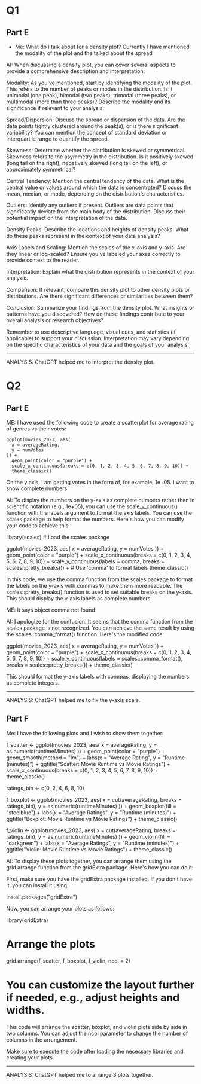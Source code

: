 # Q1

## Part E

- Me: What do i talk about for a density plot? Currently I have mentioned the modality of the plot and the talked about the spread

AI: When discussing a density plot, you can cover several aspects to provide a comprehensive description and interpretation:

Modality: As you've mentioned, start by identifying the modality of the plot. This refers to the number of peaks or modes in the distribution. Is it unimodal (one peak), bimodal (two peaks), trimodal (three peaks), or multimodal (more than three peaks)? Describe the modality and its significance if relevant to your analysis.

Spread/Dispersion: Discuss the spread or dispersion of the data. Are the data points tightly clustered around the peak(s), or is there significant variability? You can mention the concept of standard deviation or interquartile range to quantify the spread.

Skewness: Determine whether the distribution is skewed or symmetrical. Skewness refers to the asymmetry in the distribution. Is it positively skewed (long tail on the right), negatively skewed (long tail on the left), or approximately symmetrical?

Central Tendency: Mention the central tendency of the data. What is the central value or values around which the data is concentrated? Discuss the mean, median, or mode, depending on the distribution's characteristics.

Outliers: Identify any outliers if present. Outliers are data points that significantly deviate from the main body of the distribution. Discuss their potential impact on the interpretation of the data.

Density Peaks: Describe the locations and heights of density peaks. What do these peaks represent in the context of your data analysis?

Axis Labels and Scaling: Mention the scales of the x-axis and y-axis. Are they linear or log-scaled? Ensure you've labeled your axes correctly to provide context to the reader.

Interpretation: Explain what the distribution represents in the context of your analysis.

Comparison: If relevant, compare this density plot to other density plots or distributions. Are there significant differences or similarities between them?

Conclusion: Summarize your findings from the density plot. What insights or patterns have you discovered? How do these findings contribute to your overall analysis or research objectives?

Remember to use descriptive language, visual cues, and statistics (if applicable) to support your discussion. Interpretation may vary depending on the specific characteristics of your data and the goals of your analysis.

--------

ANALYSIS: ChatGPT helped me to interpret the density plot. 

# Q2

## Part E

ME: I have used the following code to create a scatterplot for average rating of genres vs their votes:


```{r}
ggplot(movies_2023, aes(
  x = averageRating,
  y = numVotes
)) +
  geom_point(color = "purple") +
  scale_x_continuous(breaks = c(0, 1, 2, 3, 4, 5, 6, 7, 8, 9, 10)) +
  theme_classic()
```

On the y axis, I am getting votes in the form of, for example, 1e+05. I want to show complete numbers

AI: To display the numbers on the y-axis as complete numbers rather than in scientific notation (e.g., 1e+05), you can use the scale_y_continuous() function with the labels argument to format the axis labels. You can use the scales package to help format the numbers. Here's how you can modify your code to achieve this:

library(scales)  # Load the scales package

ggplot(movies_2023, aes(
  x = averageRating,
  y = numVotes
)) +
  geom_point(color = "purple") +
  scale_x_continuous(breaks = c(0, 1, 2, 3, 4, 5, 6, 7, 8, 9, 10)) +
  scale_y_continuous(labels = comma, breaks = scales::pretty_breaks()) +  # Use 'comma' to format labels
  theme_classic()

In this code, we use the comma function from the scales package to format the labels on the y-axis with commas to make them more readable. The scales::pretty_breaks() function is used to set suitable breaks on the y-axis. This should display the y-axis labels as complete numbers.

ME: It says object comma not found

AI: I apologize for the confusion. It seems that the comma function from the scales package is not recognized. You can achieve the same result by using the scales::comma_format() function. Here's the modified code:

ggplot(movies_2023, aes(
  x = averageRating,
  y = numVotes
)) +
  geom_point(color = "purple") +
  scale_x_continuous(breaks = c(0, 1, 2, 3, 4, 5, 6, 7, 8, 9, 10)) +
  scale_y_continuous(labels = scales::comma_format(), breaks = scales::pretty_breaks()) +
  theme_classic()

This should format the y-axis labels with commas, displaying the numbers as complete integers.

--------

ANALYSIS: ChatGPT helped me to fix the y-axis scale.

## Part F

Me: I have the following plots and I wish to show them together:

f_scatter <- ggplot(movies_2023, aes(
  x = averageRating,
  y = as.numeric(runtimeMinutes)
)) +
  geom_point(color = "purple") +
  geom_smooth(method = "lm") +
  labs(x = "Average Rating",
       y = "Runtime (minutes)") +
  ggtitle("Scatter: Movie Runtime vs Movie Ratings") +
   scale_x_continuous(breaks = c(0, 1, 2, 3, 4, 5, 6, 7, 8, 9, 10)) +
  theme_classic()

ratings_bin <- c(0, 2, 4, 6, 8, 10)

f_boxplot <- ggplot(movies_2023, aes(
  x = cut(averageRating, breaks = ratings_bin),
  y = as.numeric(runtimeMinutes)
)) +
  geom_boxplot(fill = "steelblue") +
  labs(x = "Average Ratings",
       y = "Runtime (minutes)") +
  ggtitle("Boxplot: Movie Runtime vs Movie Ratings") +
  theme_classic()

f_violin <- ggplot(movies_2023, aes(
  x = cut(averageRating, breaks = ratings_bin),
  y = as.numeric(runtimeMinutes)
)) +
  geom_violin(fill = "darkgreen") +
  labs(x = "Average Ratings",
       y = "Runtime (minutes)") +
  ggtitle("Violin: Movie Runtime vs Movie Ratings") +
  theme_classic()
  
AI: To display these plots together, you can arrange them using the grid.arrange function from the gridExtra package. Here's how you can do it:

First, make sure you have the gridExtra package installed. If you don't have it, you can install it using:

install.packages("gridExtra")

Now, you can arrange your plots as follows:

library(gridExtra)

# Arrange the plots
grid.arrange(f_scatter, f_boxplot, f_violin, ncol = 2)

# You can customize the layout further if needed, e.g., adjust heights and widths.

This code will arrange the scatter, boxplot, and violin plots side by side in two columns. You can adjust the ncol parameter to change the number of columns in the arrangement.

Make sure to execute the code after loading the necessary libraries and creating your plots.


--------

ANALYSIS: ChatGPT helped me to arrange 3 plots together.


